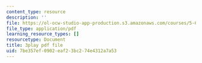 ```yaml
---
content_type: resource
description: ''
file: https://ol-ocw-studio-app-production.s3.amazonaws.com/courses/5-61-physical-chemistry-fall-2017/7be357ef0902eaf23bc274e4312a7a53_XxRjzphItU0.pdf
file_type: application/pdf
learning_resource_types: []
resourcetype: Document
title: 3play pdf file
uid: 7be357ef-0902-eaf2-3bc2-74e4312a7a53
---
```

